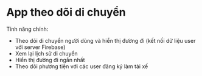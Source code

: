 # App theo dõi di chuyển
Tính năng chính:
- Theo dõi di chuyển người dùng và hiển thị đường đi (kết nối dữ liệu user với server Firebase)
- Xem lại lịch sử di chuyển
- Hiển thị đường đi ngắn nhất
- Theo dõi phương tiện với các user đăng ký làm tài xế
